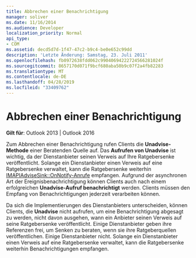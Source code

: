 ```yaml
---
title: Abbrechen einer Benachrichtigung
manager: soliver
ms.date: 11/16/2014
ms.audience: Developer
localization_priority: Normal
api_type:
- COM
ms.assetid: decd5d7d-1f47-47c2-b9c4-be0e652c99dd
description: 'Letzte Änderung: Samstag, 23. Juli 2011'
ms.openlocfilehash: fb0972638fdd062c99040694222724566281024f
ms.sourcegitcommit: 8657170d071f9bcf680aba50b9c07f2a4fb82283
ms.translationtype: MT
ms.contentlocale: de-DE
ms.lasthandoff: 04/28/2019
ms.locfileid: "33409762"
---
```

# <a name="canceling-a-notification"></a>Abbrechen einer Benachrichtigung

  
  
**Gilt für**: Outlook 2013 | Outlook 2016 
  
Zum Abbrechen einer Benachrichtigung rufen Clients die **Unadvise-Methode** einer Beratenden Quelle auf. Das **Aufrufen von Unadvise** ist wichtig, da der Dienstanbieter seinen Verweis auf Ihre Ratgebersenke veröffentlicht. Solange ein Dienstanbieter einen Verweis auf eine Ratgebersenke verwaltet, kann die Ratgebersenke weiterhin [IMAPIAdviseSink::OnNotify-Anrufe](imapiadvisesink-onnotify.md) empfangen. Aufgrund der asynchronen Art der Ereignisbenachrichtigung können Clients auch nach einem erfolgreichen **Unadvise-Aufruf benachrichtigt** werden. Clients müssen den Empfang von Benachrichtigungen jederzeit verarbeiten können. 
  
Da sich die Implementierungen des Dienstanbieters unterscheiden, können Clients, die **Unadvise** nicht aufrufen, um eine Benachrichtigung abgesagt zu werden, nicht davon ausgehen, wann ein Anbieter seinen Verweis auf seine Ratgebersenke veröffentlicht. Einige Dienstanbieter geben ihre Referenzen frei, um Senken zu beraten, wenn sie ihre Ratgeberquellen veröffentlichen. Einige Dienstanbieter nicht. Solange ein Dienstanbieter einen Verweis auf eine Ratgebersenke verwaltet, kann die Ratgebersenke weiterhin Benachrichtigungen empfangen. 
  

